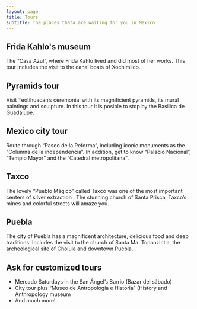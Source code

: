 ```yaml
---
layout: page
title: Tours
subtitle: The places thata are waiting for you in Mexico
---
```


## Frida Kahlo's museum

The “Casa Azul”, where Frida Kahlo lived and did most of her works. This tour includes the visit to the canal boats of Xochimilco.

## Pyramids tour

Visit Teotihuacan’s ceremonial with its magnificient pyramids, its mural paintings and sculpture. In this tour it is posible to stop by the Basilica de Guadalupe.

## Mexico city tour

Route through “Paseo de la Reforma”, including iconic monuments as the “Columna de la independencia”. In addition, get to know “Palacio Nacional”, “Templo Mayor” and the “Catedral metropolitana".

## Taxco

The lovely “Pueblo Mágico” called Taxco was one of the most important centers of silver extraction . The stunning church of Santa Prisca, Taxco’s mines and colorful streets will amaze you.

## Puebla

The city of Puebla has a magnificent architecture, delicious food and deep traditions. Includes the visit to the church of Santa Ma. Tonanzintla, the archeological site of Cholula and downtown Puebla.

## Ask for customized tours

- Mercado Saturdays in the San Ángel’s Barrio (Bazar del sábado) 
- City tour plus “Museo de Antropología e Historia” (History and Anthropology museum 
- And much more!
